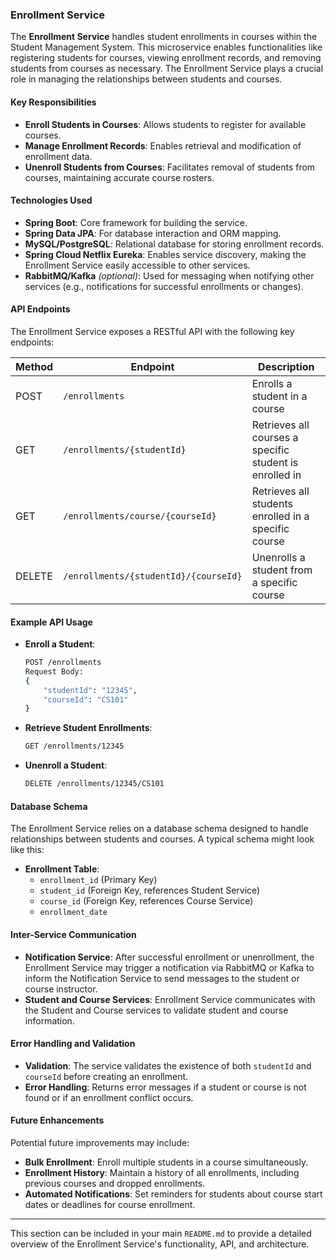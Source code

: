 ### Enrollment Service

The **Enrollment Service** handles student enrollments in courses within the Student Management System. This microservice enables functionalities like registering students for courses, viewing enrollment records, and removing students from courses as necessary. The Enrollment Service plays a crucial role in managing the relationships between students and courses.

#### Key Responsibilities
- **Enroll Students in Courses**: Allows students to register for available courses.
- **Manage Enrollment Records**: Enables retrieval and modification of enrollment data.
- **Unenroll Students from Courses**: Facilitates removal of students from courses, maintaining accurate course rosters.

#### Technologies Used
- **Spring Boot**: Core framework for building the service.
- **Spring Data JPA**: For database interaction and ORM mapping.
- **MySQL/PostgreSQL**: Relational database for storing enrollment records.
- **Spring Cloud Netflix Eureka**: Enables service discovery, making the Enrollment Service easily accessible to other services.
- **RabbitMQ/Kafka** *(optional)*: Used for messaging when notifying other services (e.g., notifications for successful enrollments or changes).

#### API Endpoints

The Enrollment Service exposes a RESTful API with the following key endpoints:

| Method | Endpoint                   | Description                                      |
|--------|-----------------------------|--------------------------------------------------|
| POST   | `/enrollments`             | Enrolls a student in a course                    |
| GET    | `/enrollments/{studentId}` | Retrieves all courses a specific student is enrolled in |
| GET    | `/enrollments/course/{courseId}` | Retrieves all students enrolled in a specific course |
| DELETE | `/enrollments/{studentId}/{courseId}` | Unenrolls a student from a specific course |

#### Example API Usage

- **Enroll a Student**:
   ```bash
   POST /enrollments
   Request Body:
   {
       "studentId": "12345",
       "courseId": "CS101"
   }
   ```

- **Retrieve Student Enrollments**:
   ```bash
   GET /enrollments/12345
   ```

- **Unenroll a Student**:
   ```bash
   DELETE /enrollments/12345/CS101
   ```

#### Database Schema

The Enrollment Service relies on a database schema designed to handle relationships between students and courses. A typical schema might look like this:

- **Enrollment Table**:
    - `enrollment_id` (Primary Key)
    - `student_id` (Foreign Key, references Student Service)
    - `course_id` (Foreign Key, references Course Service)
    - `enrollment_date`

#### Inter-Service Communication

- **Notification Service**: After successful enrollment or unenrollment, the Enrollment Service may trigger a notification via RabbitMQ or Kafka to inform the Notification Service to send messages to the student or course instructor.
- **Student and Course Services**: Enrollment Service communicates with the Student and Course services to validate student and course information.

#### Error Handling and Validation

- **Validation**: The service validates the existence of both `studentId` and `courseId` before creating an enrollment.
- **Error Handling**: Returns error messages if a student or course is not found or if an enrollment conflict occurs.

#### Future Enhancements

Potential future improvements may include:
- **Bulk Enrollment**: Enroll multiple students in a course simultaneously.
- **Enrollment History**: Maintain a history of all enrollments, including previous courses and dropped enrollments.
- **Automated Notifications**: Set reminders for students about course start dates or deadlines for course enrollment.

--- 

This section can be included in your main `README.md` to provide a detailed overview of the Enrollment Service's functionality, API, and architecture.